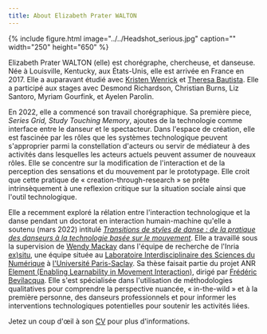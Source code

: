 ```yaml
---
title: About Elizabeth Prater WALTON
---
```

{% include figure.html image="../../Headshot_serious.jpg" caption="" width="250" height="650" %}

Elizabeth Prater WALTON (elle) est chorégraphe, chercheuse, et danseuse. Née à Louisville, Kentucky, aux États-Unis, elle est arrivée en France en 2017. Elle a auparavant étudié avec [Kristen Wenrick](http://rivercityballet-ky.org/about-us/) et [Theresa Bautista](http://www.theresabautistadance.com/). Elle a participé aux stages avec Desmond Richardson, Christian Burns, Liz Santoro, Myriam Gourfink, et Ayelen Parolin. 

En 2022, elle a commencé son travail chorégraphique. Sa première piece, *Series Grid, Study Touching Memory*, ajoutes de la technologie comme interface entre le danseur et le spectacteur. Dans l'espace de création, elle est fascinée par les rôles que les systèmes technologique peuvent s'approprier parmi la constellation d'acteurs ou servir de médiateur à des activités dans lesquelles les acteurs actuels peuvent assumer de nouveaux rôles. Elle se concentre sur la modification de l'interaction et de la perception des sensations et du mouvement par le prototypage. Elle croit que cette pratique de « creation-through-research » se prête intrinsèquement à une reflexion critique sur la situation sociale ainsi que l'outil technologique.  

Elle a recemment exploré la rélation entre l'interaction technologique et la danse pendant un doctorat en interaction humain-machine qu'elle a soutenu (mars 2022) intitulé [*Transitions de styles de danse : de la pratique des danseurs à la technologie basée sur le mouvement*](https://www.theses.fr/2022UPASG027). Elle a travaillé sous la supervision de [Wendy Mackay](https://ex-situ.lri.fr/people/mackay/) dans l'équipe de recherche de l'Inria [ex)situ](https://ex-situ.lri.fr/), une équipe située au [Laboratoire Interdisciplinaire des Sciences du Numérique](https://www.lisn.upsaclay.fr/) à [l'Université Paris-Saclay](https://www.universite-paris-saclay.fr). Sa thèse faisait partie du projet ANR [Element (Enabling Learnability in Movement Interaction)](https://element-project.ircam.fr/), dirigé par [Frédéric Bevilacqua](https://frederic-bevilacqua.net/). Elle s'est spécialisée dans l'utilisation de méthodologies qualitatives pour comprendre la perspective nuancée, « in-the-wild » et à la première personne, des danseurs professionnels et pour informer les interventions technologiques potentielles pour soutenir les activités liées. 

Jetez un coup d'œil à son [CV](September_2022-Elizabeth_Walton_Dance_CV.pdf) pour plus d'informations.

